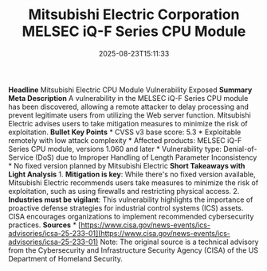 ﻿---
title: "Mitsubishi Electric Corporation MELSEC iQ-F Series CPU Module"
date: "2025-08-23T15:11:33"
category: "Markets"
summary: ""
slug: "mitsubishi electric corporation melsec iqf series cpu module"
source_urls:
  - "https://www.cisa.gov/news-events/ics-advisories/icsa-25-233-01"
seo:
  title: "Mitsubishi Electric Corporation MELSEC iQ-F Series CPU Module | Hash n Hedge"
  description: ""
  keywords: ["news", "markets", "brief"]
---
**Headline** Mitsubishi Electric CPU Module Vulnerability Exposed  **Summary Meta Description** A vulnerability in the MELSEC iQ-F Series CPU module has been discovered, allowing a remote attacker to delay processing and prevent legitimate users from utilizing the Web server function. Mitsubishi Electric advises users to take mitigation measures to minimize the risk of exploitation.  **Bullet Key Points**  * CVSS v3 base score: 5.3 * Exploitable remotely with low attack complexity * Affected products: MELSEC iQ-F Series CPU module, versions 1.060 and later * Vulnerability type: Denial-of-Service (DoS) due to Improper Handling of Length Parameter Inconsistency * No fixed version planned by Mitsubishi Electric  **Short Takeaways with Light Analysis**  1. **Mitigation is key**: While there's no fixed version available, Mitsubishi Electric recommends users take measures to minimize the risk of exploitation, such as using firewalls and restricting physical access. 2. **Industries must be vigilant**: This vulnerability highlights the importance of proactive defense strategies for industrial control systems (ICS) assets. CISA encourages organizations to implement recommended cybersecurity practices.  **Sources**  * [https://www.cisa.gov/news-events/ics-advisories/icsa-25-233-01](https://www.cisa.gov/news-events/ics-advisories/icsa-25-233-01)  Note: The original source is a technical advisory from the Cybersecurity and Infrastructure Security Agency (CISA) of the US Department of Homeland Security. 

